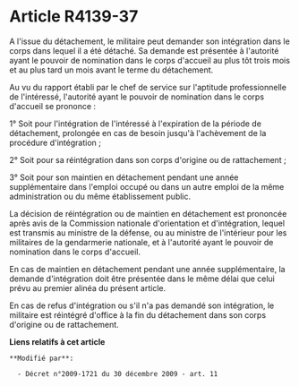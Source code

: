 # Article R4139-37

A l'issue du détachement, le militaire peut demander son intégration dans le corps dans lequel il a été détaché. Sa demande
est présentée à l'autorité ayant le pouvoir de nomination dans le corps d'accueil au plus tôt trois mois et au plus tard un
mois avant le terme du détachement.

Au vu du rapport établi par le chef de service sur l'aptitude professionnelle de l'intéressé, l'autorité ayant le pouvoir de
nomination dans le corps d'accueil se prononce :

1° Soit pour l'intégration de l'intéressé à l'expiration de la période de détachement, prolongée en cas de besoin jusqu'à
l'achèvement de la procédure d'intégration ;

2° Soit pour sa réintégration dans son corps d'origine ou de rattachement ;

3° Soit pour son maintien en détachement pendant une année supplémentaire dans l'emploi occupé ou dans un autre emploi de la
même administration ou du même établissement public.

La décision de réintégration ou de maintien en détachement est prononcée après avis de la Commission nationale d'orientation
et d'intégration, lequel est transmis au ministre de la défense, ou au ministre de l'intérieur pour les militaires de la
gendarmerie nationale, et à l'autorité ayant le pouvoir de nomination dans le corps d'accueil.

En cas de maintien en détachement pendant une année supplémentaire, la demande d'intégration doit être présentée dans le même
délai que celui prévu au premier alinéa du présent article.

En cas de refus d'intégration ou s'il n'a pas demandé son intégration, le militaire est réintégré d'office à la fin du
détachement dans son corps d'origine ou de rattachement.

**Liens relatifs à cet article**

	**Modifié par**:

	  - Décret n°2009-1721 du 30 décembre 2009 - art. 11
